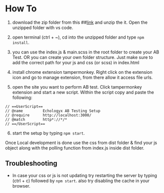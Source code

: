 # How To

1. download the zip folder from this ##[link](https://github.com/maaislam/echologyx-ab-testing-boilerplate/archive/refs/heads/main.zip) and unzip the it. Open the unzipped folder with vs code.

2. open terminal (ctrl + ~), cd into the unzipped folder and type `npm install`.

3. you can use the index.js & main.scss in the root folder to create your AB Test. OR you can create your own folder structure. Just make sure to add the correct path for your js and css (or scss) in index.html

4. install chrome extension tampermonkey. Right click on the extension icon and go to manage extension, from there allow it access file urls.

5. open the site you want to perform AB test. Click tampermonkey extension and start a new script.
   Within the script copy and paste the following:

```
// ==UserScript==
// @name         Echologyx AB Testing Setup
// @require      http://localhost:3000/
// @match        http*://*/*
// ==/UserScript==
```

6. start the setup by typing `npm start`.

Once Local development is done use the css from dist folder & find your js object along with the polling function from index.js inside dist folder.

## Troubleshooting

- In case your css or js is not updating try restarting the server by typing (ctrl + c) followed by `npm start`. also try disabling the cache in your browser.
